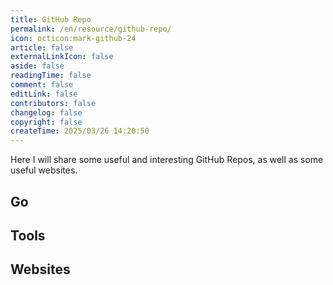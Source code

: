 ```yaml
---
title: GitHub Repo
permalink: /en/resource/github-repo/
icon: octicon:mark-github-24
article: false
externalLinkIcon: false
aside: false
readingTime: false
comment: false
editLink: false
contributors: false
changelog: false
copyright: false
createTime: 2025/03/26 14:20:50
---
```

Here I will share some useful and interesting GitHub Repos, as well as some useful websites.

## Go
<RepoCard repo="avelino/awesome-go" />

## Tools
<CardGrid>
  <RepoCard repo="leviarista/github-profile-header-generator" />
  <RepoCard repo="LelouchFR/skill-icons" />
</CardGrid>

## Websites
<CardGrid>
  <LinkCard icon="fluent-emoji-flat:zany-face" title="Complete list of github markdown emoji markup" href="https://gist.github.com/rxaviers/7360908" description="Provides a full set of GitHub Emoji and their syntax."/>
  <LinkCard icon="flat-color-icons:portrait-mode" title="Generate an image of contributors to keep your README.md in sync" href="https://contrib.rocks/preview?repo=angular%2Fangular-ja" description="Quickly generate avatar images of all contributors of a specified GitHub Repo."/>
  <LinkCard icon="unjs:theme-colors" title="Schemecolor" href="https://www.schemecolor.com/" description="Color palette generator website."/>
  <LinkCard icon="vscode-icons:file-type-image" title="PicProse" href="https://picprose.pixpark.net/zh" description="Quickly generate blog covers with customizable images and titles."/>
</CardGrid>
